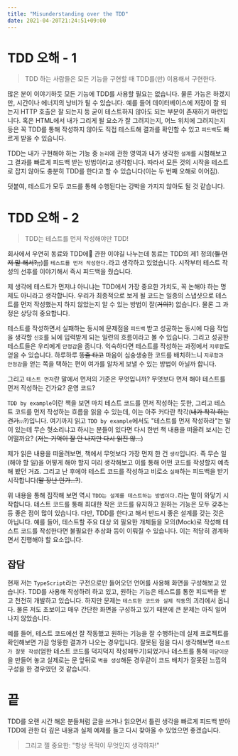 ```yaml
---
title: "Misunderstanding over the TDD"
date: 2021-04-20T21:24:51+09:00
---
```


# TDD 오해 - 1

> TDD 하는 사람들은 모든 기능을 구현할 때 TDD를(만) 이용해서 구현한다.

많은 분이 이야기하듯 모든 기능에 TDD를 사용할 필요는 없습니다. 물론 가능은 하겠지만, 시간이나 에너지의 낭비가 될 수 있습니다. 예를 들어 데이터베이스에 저장이 잘 되는지 HTTP 호출은 잘 되는지 등 굳이 테스트하지 않아도 되는 부분이 존재하기 마련입니다. 혹은 HTML에서 내가 그리게 될 요소가 잘 그려지는지, 어느 위치에 그려지는지 등은 꼭 TDD를 통해 작성하지 않아도 직접 테스트해 결과를 확인할 수 있고 `피드백`도 빠르게 받을 수 있습니다.

TDD는 내가 구현해야 하는 기능 중 `논리`에 관한 영역과 내가 생각한 `설계`를 시험해보고 그 결과를 빠르게 피드백 받는 방법이라고 생각합니다. 따라서 모든 것의 시작을 테스트로 잡지 않아도 충분히 TDD를 한다고 할 수 있습니다(이는 두 번째 오해로 이어짐).

덧붙여, 테스트가 모두 코드를 통해 수행된다는 강박을 가지지 않아도 될 것 같습니다.

# TDD 오해 - 2

> TDD는 테스트를 먼저 작성해야만 TDD!

회사에서 우연히 동료와 TDD에 관한 이야길 나누는데 동료는 TDD의 제1 정의(~~젤 먼저 말 해서?;;~~)를 `테스트를 먼저 작성한다.`라고 생각하고 있었습니다. 시작부터 테스트 작성의 선후를 이야기해서 즉시 피드백을 줬습니다.

제 생각에 테스트가 먼저냐 아니냐는 TDD에서 가장 중요한 가치도, 꼭 논해야 하는 명제도 아니라고 생각합니다. 우리가 최종적으로 보게 될 코드는 일종의 스냅샷으로 테스트를 먼저 작성했는지 하지 않았는지 알 수 있는 방법이 잘(~~거의?~~) 없습니다. 물론 그 과정은 상당히 중요합니다.

테스트를 작성하면서 실패하는 동시에 문제점을 `피드백` 받고 성공하는 동시에 다음 작업을 생각할 `신호`를 뇌에 입력받게 되는 일련의 흐름이라고 볼 수 있습니다. 그리고 성공한 테스트들은 우리에게 `안정감`을 줍니다. 익숙하다면 테스트를 작성하는 과정에서 `지루함`도 얻을 수 있습니다. 하루하루 ~~똥줄 타고~~ 마음이 심숭생숭한 코드를 배치하느니 `지루함과 안정감`을 얻는 쪽을 택하는 편이 여가를 알차게 보낼 수 있는 방법이 아닐까 합니다.

그리고 `테스트 먼저`란 말에서 먼저의 기준은 무엇입니까? 무엇보다 먼저 해야 테스트를 먼저 작성하는 건가요? 운영 코드?

`TDD by example`이란 책을 보면 마치 테스트 코드를 먼저 작성하는 듯한, 그리고 테스트 코드를 먼저 작성하는 흐름을 읽을 수 있는데, 이는 아주 커다란 착각(~~내가 착각 하는 건가...?~~)입니다. 여기까지 읽고 `TDD by example`에서도 "테스트를 먼저 작성하라"는 말이 있는데 무슨 헛소리냐고 하시는 분들이 있다면 다시 한번 책 내용을 떠올려 보시는 건 어떨까요? (~~저는 기억이 잘 안 나지만 다시 읽진 않...~~)

제가 읽은 내용을 떠올려보면, 책에서 무엇보다 가장 먼저 한 건 `생각`입니다. 즉 무슨 일(해야 할 일)을 어떻게 해야 할지 미리 생각해보고 이를 통해 어떤 코드를 작성할지 예측해 봤던 거죠. 그리고 난 후에야 테스트 코드를 작성하고 비로소 `실패`하는 피드백을 받기 시작합니다(~~말 장난 인가...?~~).

위 내용을 통해 짐작해 보면 역시 `TDD는 설계를 테스트하는 방법이다.`라는 말이 와닿기 시작합니다. 테스트 코드를 통해 최대한 작은 코드를 유지하고 원하는 기능은 모두 갖추는 등 좋은 점이 많이 있습니다. 다만, TDD를 한다고 해서 반드시 좋은 설계를 갖는 것은 아닙니다. 예를 들어, 테스트할 주요 대상 외 필요한 개체들을 모의(Mock)로 작성해 테스트 코드를 작성한다면 불필요한 추상화 등이 이뤄질 수 있습니다. 이는 적당히 경계하면서 진행해야 할 요소입니다.

## 잡담

현재 저는 `TypeScript`라는 구전으로만 들어오던 언어를 사용해 화면을 구성해보고 있습니다. TDD를 사용해 작성하려 하고 있고, 원하는 기능은 테스트를 통한 피드백을 받고 천천히 개발하고 있습니다. 하지만 문제는 `테스트한 코드와 실제 작동`의 괴리에서 옵니다. 물론 저도 초보이고 매우 간단한 화면을 구성하고 있기 때문에 큰 문제는 아직 일어나지 않았습니다.

예를 들어, 테스트 코드에선 잘 작동했고 원하는 기능을 잘 수행하는데 실제 프로젝트를 확인해보면 가끔 엉뚱한 결과가 나오는 경우입니다. 잘못된 점을 다시 생각해보면 `테스트가 잘못 작성`(엄한 테스트 코드를 덕지덕지 작성해두기)되었거나 테스트를 통해 `미닫이문`을 만들어 놓고 실제로는 문 앞뒤로 `벽을 생성`해둔 경우같이 코드 배치가 잘못된 느낌의 구성을 한 경우였던 것 같습니다.

# 끝

TDD를 오랜 시간 해온 분들처럼 글을 쓰거나 읽으면서 틀린 생각을 빠르게 피드백 받아 TDD에 관한 더 깊은 내용과 실제 예제를 들고 다시 찾아올 수 있었으면 좋겠습니다.

> 그리고 젤 중요한: "항상 목적이 무엇인지 생각하자!"